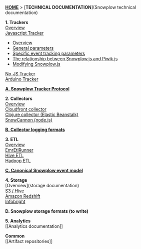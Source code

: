 [**HOME**](Home) > [**TECHNICAL DOCUMENTATION**](Snowplow technical documentation)

**1. Trackers**  
[Overview](trackers)  
[Javascript Tracker](javascript-tracker)  

* [Overview](javascript-tracker)
* [General parameters](1-General-paramaters-for-the-Javascript-tracker)  
* [Specific event tracking parameters](2-Specific-event-tracking-with-the-Javascript-tracker)  
* [The relationship between Snowplow.js and Piwik.js](3-The-relationship-between-Snowplow.js-and-Piwik.js)
* [Modifying Snowplow.js](Modifying-snowplow-js)

[No-JS Tracker](no-js-tracker)  
[Arduino Tracker](Arduino-Tracker)  

**[A. Snowplow Tracker Protocol](snowplow-tracker-protocol)**  

**2. Collectors**  
[Overview](collectors)  
[Cloudfront collector](cloudfront-cloudfront)  
[Clojure collector (Elastic Beanstalk)](Clojure-collector)   
[SnowCannon (node.js)](snowcannon)  

**[B. Collector logging formats](Collector-logging-formats)**  

**3. ETL**  
[Overview](etl)  
[EmrEtlRunner](EmrEtlRunner)  
[Hive ETL](hive-etl)  
[Hadoop ETL](scaldingetl)

**[C. Canonical Snowplow event model](canonical-event-model)**  

**4. Storage**  
[Overview](storage documentation)  
[S3 / Hive](s3-apache-hive-storage)  
[Amazon Redshift](amazon-redshift-storage)    
[Infobright](infobright-storage)  

**D. Snowplow storage formats (to write)**

**5. Analytics**  
[[Analytics documentation]]  

**Common**  
[[Artifact repositories]]  